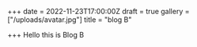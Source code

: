 +++
date = 2022-11-23T17:00:00Z
draft = true
gallery = ["/uploads/avatar.jpg"]
title = "blog B"

+++
Hello this is Blog B